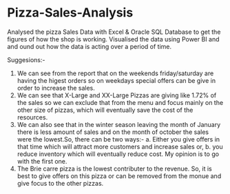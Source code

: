 # Pizza-Sales-Analysis
Analysed the pizza Sales Data with Excel & Oracle SQL Database to get the figures of how the shop is working.
Visualised the data using Power BI and and ound out how the data is acting over a period of time.

Suggesions:-
1. We can see from the report that on the weekends friday/saturday are having the higest orders so on weekdays special offers can be give in order to increase the sales.
2. We can see that X-Large and XX-Large Pizzas are giving like 1.72% of the sales so we can exclude that from the menu and focus mainly on the other size of pizzas, which will eventually save the cost of the resources.
3. We can also see that in the winter season leaving the month of January there is less amount of sales and on the month of october the sales were the lowest.So, there can be two ways:-
      a. Either you give offers in that time which will attract more customers and increase sales or,
      b. you reduce inventory which will eventually reduce cost.
   My opinion is to go with the first one.
4. The Brie carre pizza is the lowest contributer to the revenue. So, it is best to give offers on this pizza or can be removed from the monue and give focus to the other pizzas. 

